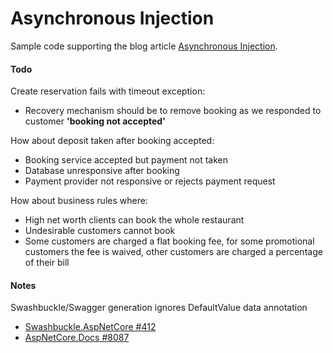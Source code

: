 # Asynchronous Injection

Sample code supporting the blog article [Asynchronous Injection](http://blog.ploeh.dk/2019/02/11/asynchronous-injection).

#### Todo

Create reservation fails with timeout exception:
* Recovery mechanism should be to remove booking as we responded to customer **'booking not accepted'**

How about deposit taken after booking accepted:
* Booking service accepted but payment not taken
* Database unresponsive after booking
* Payment provider not responsive or rejects payment request

How about business rules where:
* High net worth clients can book the whole restaurant
* Undesirable customers cannot book
* Some customers are charged a flat booking fee, for some promotional customers the fee is waived, other customers are charged a percentage of their bill

#### Notes

Swashbuckle/Swagger generation ignores DefaultValue data annotation
* [Swashbuckle.AspNetCore #412](https://github.com/domaindrivendev/Swashbuckle.AspNetCore/issues/412)
* [AspNetCore.Docs #8087](https://github.com/aspnet/AspNetCore.Docs/issues/8087)